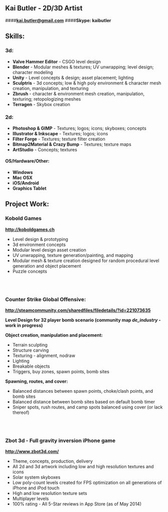 ## Kai Butler	- 2D/3D Artist
####**kai.butler@gmail.com**
####**Skype: kaibutler**


## Skills:

### 3d: 

-	**Valve Hammer Editor** - CSGO level design
- **Blender** - Modular meshes & textures; UV unwrapping; level design; character modeling
- **Unity** - Level concepts & design; asset placement; lighting
- **Sculptris** - 3d concepts; low & high poly environment & character mesh creation, manipulation, and texturing
- **Zbrush** - character & environment mesh creation, manipulation, texturing; retopologizing meshes
- **Terragen** - Skybox creation 

### 2d: 
- **Photoshop & GIMP** - Textures; logos; icons; skyboxes; concepts
- **Illustrator & Inkscape** - Textures; logos; icons
- **Filter Forge** - Textures; texture filter creation 
- **Bitmap2Material & Crazy Bump** - Textures; texture maps
- **ArtStudio** - Concepts; textures

#### OS/Hardware/Other:
-	**Windows**
-	**Mac OSX**
-	**iOS/Android**
-	**Graphics Tablet**

## Project Work:

### Kobold Games
**http://koboldgames.ch**

- Level design & prototyping
-	3d environment concepts
- Modular level design asset creation
- UV unwrapping, texture generation/painting, and mapping
- Modular mesh & texture creation designed for random procedural level generation and object placement
- Puzzle concepts

<br>
<br>

### Counter Strike Global Offensive:
**http://steamcommunity.com/sharedfiles/filedetails/?id=221073635**

**Level Design for 32 player bomb scenario (community map *de_industry* - work in progress)**

**Object creation, manipulation and placement:**
- Terrain sculpting
- Structure carving
- Texturing - alignment, nodraw
- Lighting
- Breakable objects
- Triggers, buy zones, spawn points,  bomb sites

**Spawning, routes, and cover:**
- Balanced distances between spawn points, choke/clash points, and bomb sites
- Balanced distance between bomb sites based on default bomb timer
- Sniper spots, rush routes, and camp spots balanced using cover (or lack thereof)

<br>
<br>

### Zbot 3d - Full gravity inversion iPhone game
**http://www.zbot3d.com/**

- Theme, concepts, production, delivery
- All 2d and 3d artwork including low and high resolution textures and icons 
- Solar system skyboxes 
- Low poly-count levels created for FPS optimization on all generations of iPhone and iPod touch
- High and low resolution texture sets
- Multiplayer levels
- 100% rating - All 5-Star reviews in App Store (as of May 2014)
